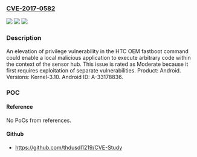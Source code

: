 ### [CVE-2017-0582](https://cve.mitre.org/cgi-bin/cvename.cgi?name=CVE-2017-0582)
![](https://img.shields.io/static/v1?label=Product&message=Android&color=blue)
![](https://img.shields.io/static/v1?label=Version&message=n%2Fa&color=blue)
![](https://img.shields.io/static/v1?label=Vulnerability&message=Elevation%20of%20privilege&color=brighgreen)

### Description

An elevation of privilege vulnerability in the HTC OEM fastboot command could enable a local malicious application to execute arbitrary code within the context of the sensor hub. This issue is rated as Moderate because it first requires exploitation of separate vulnerabilities. Product: Android. Versions: Kernel-3.10. Android ID: A-33178836.

### POC

#### Reference
No PoCs from references.

#### Github
- https://github.com/thdusdl1219/CVE-Study

